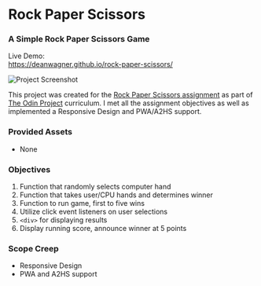# Rock Paper Scissors
### A Simple Rock Paper Scissors Game

Live Demo:  
https://deanwagner.github.io/rock-paper-scissors/

![Project Screenshot](https://deanwagner.github.io/rock-paper-scissors/img/rps-screenshot.png)

This project was created for the [Rock Paper Scissors assignment](https://www.theodinproject.com/paths/foundations/courses/foundations/lessons/rock-paper-scissors) as part of [The Odin Project](https://www.theodinproject.com) curriculum. I met all the assignment objectives as well as implemented a Responsive Design and PWA/A2HS support.

### Provided Assets

* None

### Objectives

1. Function that randomly selects computer hand
2. Function that takes user/CPU hands and determines winner
3. Function to run game, first to five wins
4. Utilize click event listeners on user selections
5. `<div>` for displaying results
6. Display running score, announce winner at 5 points

### Scope Creep

* Responsive Design
* PWA and A2HS support